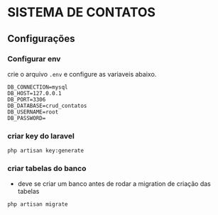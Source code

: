 # SISTEMA DE CONTATOS

## Configurações

### Configurar env

crie o arquivo `.env` e configure as variaveis abaixo.

```
DB_CONNECTION=mysql
DB_HOST=127.0.0.1
DB_PORT=3306
DB_DATABASE=crud_contatos
DB_USERNAME=root
DB_PASSWORD=
```

### criar key do laravel

```
php artisan key:generate
```

### criar tabelas do banco

-   deve se criar um banco antes de rodar a migration de criação das tabelas

```
php artisan migrate
```
